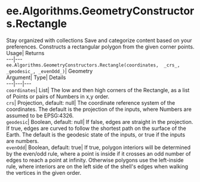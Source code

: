  
#  ee.Algorithms.GeometryConstructors.Rectangle
Stay organized with collections  Save and categorize content based on your preferences. 
Constructs a rectangular polygon from the given corner points. Usage| Returns  
---|---  
`ee.Algorithms.GeometryConstructors.Rectangle(coordinates,  _crs_, _geodesic_, _evenOdd_)`| Geometry  
Argument| Type| Details  
---|---|---  
`coordinates`| List| The low and then high corners of the Rectangle, as a list of Points or pairs of Numbers in x,y order.  
`crs`| Projection, default: null| The coordinate reference system of the coordinates. The default is the projection of the inputs, where Numbers are assumed to be EPSG:4326.  
`geodesic`| Boolean, default: null| If false, edges are straight in the projection. If true, edges are curved to follow the shortest path on the surface of the Earth. The default is the geodesic state of the inputs, or true if the inputs are numbers.  
`evenOdd`| Boolean, default: true| If true, polygon interiors will be determined by the even/odd rule, where a point is inside if it crosses an odd number of edges to reach a point at infinity. Otherwise polygons use the left-inside rule, where interiors are on the left side of the shell's edges when walking the vertices in the given order.  
